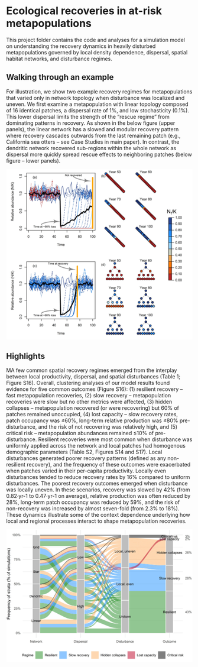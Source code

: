 # Ecological recoveries in at-risk metapopulations
This project folder contains the code and analyses for a simulation model on understanding the recovery dynamics in heavily disturbed metapopulations governed by local density dependence, dispersal, spatial habitat networks, and disturbance regimes.

## Walking through an example

For illustration, we show two example recovery regimes for metapopulations that varied only in network topology when disturbance was localized and uneven. We first examine a metapopulation with linear topology composed of 16 identical patches, a dispersal rate of 1%, and low stochasticity (0.1%). This lower dispersal limits the strength of the “rescue regime” from dominating patterns in recovery. As shown in the below figure (upper panels), the linear network has a slowed and modular recovery pattern where recovery cascades outwards from the last remaining patch (e.g., California sea otters – see Case Studies in main paper). In contrast, the dendritic network recovered sub-regions within the whole network as dispersal more quickly spread rescue effects to neighboring patches (below figure – lower panels).

![example model](https://github.com/klwilson23/SpatialWatershed/blob/master/Figures/example%20landscape%20results.jpeg?raw=true)

## Highlights

MA few common spatial recovery regimes emerged from the interplay between local productivity, dispersal, and spatial disturbances (Table 1; Figure S16). Overall, clustering analyses of our model results found evidence for five common outcomes (Figure S16): (1) resilient recovery – fast metapopulation recoveries, (2) slow recovery – metapopulation recoveries were slow but no other metrics were affected, (3) hidden collapses – metapopulation recovered (or were recovering) but 60% of patches remained unoccupied, (4) lost capacity – slow recovery rates, patch occupancy was ≤60%, long-term relative production was ≤80% pre-disturbance, and the risk of not recovering was relatively high, and (5) critical risk – metapopulation abundances remained ≤10% of pre-disturbance. Resilient recoveries were most common when disturbance was uniformly applied across the network and local patches had homogenous demographic parameters (Table S2, Figures S14 and S17). Local disturbances generated poorer recovery patterns (defined as any non-resilient recovery), and the frequency of these outcomes were exacerbated when patches varied in their per-capita productivity. Locally even disturbances tended to reduce recovery rates by 16% compared to uniform disturbances. The poorest recovery outcomes emerged when disturbance was locally uneven. In these scenarios, recovery was slowed by 42% (from 0.82∙yr-1 to 0.47∙yr-1 on average), relative production was often reduced by 28%, long-term patch occupancy was reduced by 59%, and the risk of non-recovery was increased by almost seven-fold (from 2.3% to 18%). These dynamics illustrate some of the context dependence underlying how local and regional processes interact to shape metapopulation recoveries. 

![Some common outcomes can be shown here](https://github.com/klwilson23/SpatialWatershed/blob/master/Figures/surprising%20outcomes.jpeg?raw=true)
